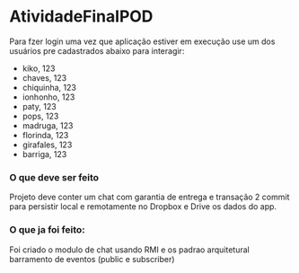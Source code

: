 AtividadeFinalPOD
==============

Para fzer login uma vez que aplicação estiver em execução use um dos usuários pre 
cadastrados abaixo para interagir:

* kiko, 123
* chaves, 123
* chiquinha, 123
* ionhonho, 123
* paty, 123
* pops, 123
* madruga, 123
* florinda, 123
* girafales, 123
* barriga, 123

### O que deve ser feito
Projeto deve conter um chat com garantia de entrega e transação 2 commit
para persistir local e remotamente no Dropbox e Drive os dados do app.

### O que ja foi feito:

Foi criado o modulo de chat usando RMI e os padrao arquitetural  barramento de eventos (public e subscriber)

